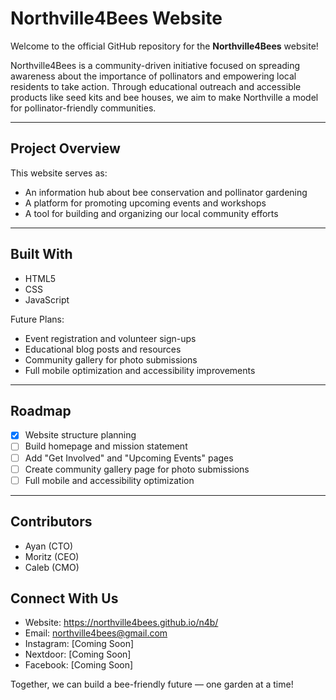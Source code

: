 
# Northville4Bees Website

Welcome to the official GitHub repository for the **Northville4Bees** website!

Northville4Bees is a community-driven initiative focused on spreading awareness about the importance of pollinators and empowering local residents to take action. Through educational outreach and accessible products like seed kits and bee houses, we aim to make Northville a model for pollinator-friendly communities.

---

## Project Overview

This website serves as:
- An information hub about bee conservation and pollinator gardening
- A platform for promoting upcoming events and workshops
- A tool for building and organizing our local community efforts

---

## Built With

- HTML5
- CSS
- JavaScript

Future Plans:
- Event registration and volunteer sign-ups
- Educational blog posts and resources
- Community gallery for photo submissions
- Full mobile optimization and accessibility improvements

---

## Roadmap

- [x] Website structure planning
- [ ] Build homepage and mission statement
- [ ] Add "Get Involved" and "Upcoming Events" pages
- [ ] Create community gallery page for photo submissions
- [ ] Full mobile and accessibility optimization

---

## Contributors

- Ayan (CTO)
- Moritz (CEO)
- Caleb (CMO)


## Connect With Us

- Website: https://northville4bees.github.io/n4b/
- Email: northville4bees@gmail.com
- Instagram: [Coming Soon]
- Nextdoor: [Coming Soon]
- Facebook: [Coming Soon]

Together, we can build a bee-friendly future — one garden at a time!

